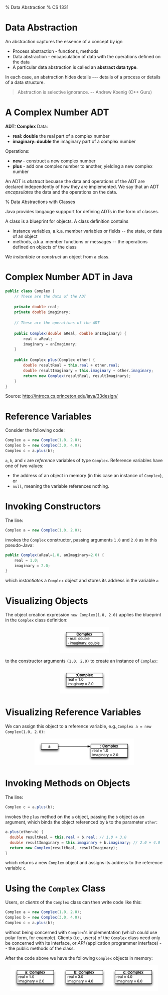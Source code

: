 % Data Abstraction
% CS 1331

# Data Abstraction

An abstraction captures the essence of a concept by ign

- Process abstraction - functions, methods
- Data abstraction - encapsulation of data with the operations defined on the data
- A particular data abstraction is called an **abstract data type**.

In each case, an abstraction hides details --- details of a process or details of a data structure.


> Abstraction is selective ignorance.
-- Andrew Koenig (C++ Guru)

<!--------------------------------- Slide ----------------------------------->
# A Complex Number ADT

**ADT: Complex**
Data:

- **real: double** the real part of a complex number
- **imaginary: double** the imaginary part of a complex number

Operations:

- **new** - construct a new complex number
- **plus** - add one complex number to another, yielding a new complex number

An ADT is *abstract* becuase the data and operations of the ADT are declared independently of how they are implemented.  We say that an ADT *encapsulates* the data and the operations on the data.

<!--------------------------------- Slide ----------------------------------->
% Data Abstractions with Classes

Java provides langauge suppport for defining ADTs in the form of classes.

A class is a blueprint for objects.  A class definition contains

- instance variables, a.k.a. member variables or fields -- the state, or data of an object
- methods, a.k.a. member functions or messages -- the operations defined on objects of the class

We *instantiate* or *construct* an object from a class.

<!--------------------------------- Slide ----------------------------------->
# Complex Number ADT in Java

```Java
public class Complex {
    // These are the data of the ADT

    private double real;
    private double imaginary;

    // These are the operations of the ADT

    public Complex(double aReal, double anImaginary) {
        real = aReal;
        imaginary = anImaginary;
    }

    public Complex plus(Complex other) {
        double resultReal = this.real + other.real;
        double resultImaginary = this.imaginary + other.imaginary;
        return new Complex(resultReal, resultImaginary);
    }
}
```
Source: http://introcs.cs.princeton.edu/java/33design/

<!--------------------------------- Slide ----------------------------------->
# Reference Variables

Consider the following code:
```Java
Complex a = new Complex(1.0, 2.0);
Complex b = new Complex(3.0, 4.0);
Complex c = a.plus(b);
```

`a`, `b`, and `c` are *reference* variables of type `Complex`.  Reference variables have one of two values:


- the address of an object in memory (in this case an instance of `Complex`), or
- `null`, meaning the variable references nothing.

<!--------------------------------- Slide ----------------------------------->
# Invoking Constructors

The line:
```Java
Complex a = new Complex(1.0, 2.0);
```

invokes the `Complex` constructor, passing arguments `1.0` and `2.0` as in this pseudo-Java:

```Java
public Complex(aReal=1.0, anImaginary=2.0) {
    real = 1.0;
    imaginary = 2.0;
}
```

which *instantiates* a `Complex` object and stores its address in the variable `a`

<!--------------------------------- Slide ----------------------------------->
# Visualizing Objects

The object creation expression `new Complex(1.0, 2.0)` applies the blueprint in the `Complex` class definition:

<center>
<img src="complex-class.png" />
</center>

to the constructor arguments `(1.0, 2.0)` to create an instance of `Complex`:

<center>
<img src="complex-instance.png" />
</center>

<!--------------------------------- Slide ----------------------------------->
# Visualizing Reference Variables


We can assign this object to a reference variable, e.g.,`Complex a = new Complex(1.0, 2.0)`:

<center>
<img src="complex-reference.png" />
</center>


<!--------------------------------- Slide ----------------------------------->
# Invoking Methods on Objects


The line:
```Java
Complex c = a.plus(b);
```
invokes the `plus` method on the `a` object, passing the `b` object as an argument, which binds the object referenced by `b` to the parameter `other`:
```Java
a.plus(other=b) {
  double resultReal = this.real + b.real; // 1.0 + 3.0
  double resultImaginary = this.imaginary + b.imaginary; // 2.0 + 4.0
  return new Complex(resultReal, resultImaginary);
}
```
which returns a new `Complex` object and assigns its address to the  reference variable `c`.


<!--------------------------------- Slide ----------------------------------->
# Using the `Complex` Class

Users, or *clients* of the `Complex` class can then write code like this:
```Java
Complex a = new Complex(1.0, 2.0);
Complex b = new Complex(3.0, 4.0);
Complex c = a.plus(b);
```

without being concerned with `Complex`'s implementation (which could use polar form, for example).  Clients (i.e., users) of the `Complex` class need only be concerned with its interface, or *API* (application programmer interface) -- the public methods of the class.

After the code above we have the following `Complex` objects in memory:
<center>
<img src="complex-abc.png" />
</center>
